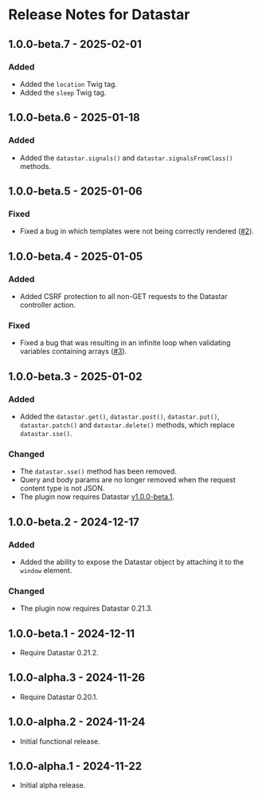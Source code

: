 # Release Notes for Datastar

## 1.0.0-beta.7 - 2025-02-01

### Added

- Added the `location` Twig tag.
- Added the `sleep` Twig tag.

## 1.0.0-beta.6 - 2025-01-18

### Added

- Added the `datastar.signals()` and `datastar.signalsFromClass()` methods.

## 1.0.0-beta.5 - 2025-01-06

### Fixed

- Fixed a bug in which templates were not being correctly rendered ([#2](https://github.com/putyourlightson/craft-datastar-module/issues/2)).

## 1.0.0-beta.4 - 2025-01-05

### Added

- Added CSRF protection to all non-GET requests to the Datastar controller action.

### Fixed

- Fixed a bug that was resulting in an infinite loop when validating variables containing arrays ([#3](https://github.com/putyourlightson/craft-datastar/issues/3)).

## 1.0.0-beta.3 - 2025-01-02

### Added

- Added the `datastar.get()`, `datastar.post()`, `datastar.put()`, `datastar.patch()` and `datastar.delete()` methods, which replace `datastar.sse()`.

### Changed

- The `datastar.sse()` method has been removed.
- Query and body params are no longer removed when the request content type is not JSON.
- The plugin now requires Datastar [v1.0.0-beta.1](https://github.com/starfederation/datastar/releases/tag/v1.0.0-beta.1).

## 1.0.0-beta.2 - 2024-12-17

### Added

- Added the ability to expose the Datastar object by attaching it to the `window` element.

### Changed

- The plugin now requires Datastar 0.21.3.

## 1.0.0-beta.1 - 2024-12-11

- Require Datastar 0.21.2.

## 1.0.0-alpha.3 - 2024-11-26

- Require Datastar 0.20.1.

## 1.0.0-alpha.2 - 2024-11-24

- Initial functional release.

## 1.0.0-alpha.1 - 2024-11-22

- Initial alpha release.
